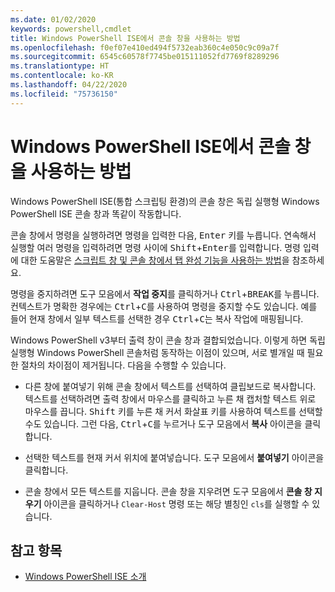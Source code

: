 ```yaml
---
ms.date: 01/02/2020
keywords: powershell,cmdlet
title: Windows PowerShell ISE에서 콘솔 창을 사용하는 방법
ms.openlocfilehash: f0ef07e410ed494f5732eab360c4e050c9c09a7f
ms.sourcegitcommit: 6545c60578f7745be015111052fd7769f8289296
ms.translationtype: HT
ms.contentlocale: ko-KR
ms.lasthandoff: 04/22/2020
ms.locfileid: "75736150"
---
```

# <a name="how-to-use-the-console-pane-in-the-windows-powershell-ise"></a>Windows PowerShell ISE에서 콘솔 창을 사용하는 방법

Windows PowerShell ISE(통합 스크립팅 환경)의 콘솔 창은 독립 실행형 Windows PowerShell ISE 콘솔 창과 똑같이 작동합니다.

콘솔 창에서 명령을 실행하려면 명령을 입력한 다음, <kbd>Enter</kbd> 키를 누릅니다. 연속해서 실행할 여러 명령을 입력하려면 명령 사이에 <kbd>Shift</kbd>+<kbd>Enter</kbd>를 입력합니다. 명령 입력에 대한 도움말은 [스크립트 창 및 콘솔 창에서 탭 완성 기능을 사용하는 방법](How-to-Use-Tab-Completion-in-the-Script-Pane-and-Console-Pane.md)을 참조하세요.

명령을 중지하려면 도구 모음에서 **작업 중지**를 클릭하거나 <kbd>Ctrl</kbd>+<kbd>BREAK</kbd>를 누릅니다. 컨텍스트가 명확한 경우에는 <kbd>Ctrl</kbd>+<kbd>C</kbd>를 사용하여 명령을 중지할 수도 있습니다. 예를 들어 현재 창에서 일부 텍스트를 선택한 경우 <kbd>Ctrl</kbd>+<kbd>C</kbd>는 복사 작업에 매핑됩니다.

Windows PowerShell v3부터 출력 창이 콘솔 창과 결합되었습니다. 이렇게 하면 독립 실행형 Windows PowerShell 콘솔처럼 동작하는 이점이 있으며, 서로 별개일 때 필요한 절차의 차이점이 제거됩니다. 다음을 수행할 수 있습니다.

- 다른 창에 붙여넣기 위해 콘솔 창에서 텍스트를 선택하여 클립보드로 복사합니다. 텍스트를 선택하려면 출력 창에서 마우스를 클릭하고 누른 채 캡처할 텍스트 위로 마우스를 끕니다. <kbd>Shift</kbd> 키를 누른 채 커서 화살표 키를 사용하여 텍스트를 선택할 수도 있습니다. 그런 다음, <kbd>Ctrl</kbd>+<kbd>C</kbd>를 누르거나 도구 모음에서 **복사** 아이콘을 클릭합니다.

- 선택한 텍스트를 현재 커서 위치에 붙여넣습니다. 도구 모음에서 **붙여넣기** 아이콘을 클릭합니다.

- 콘솔 창에서 모든 텍스트를 지웁니다. 콘솔 창을 지우려면 도구 모음에서 **콘솔 창 지우기** 아이콘을 클릭하거나 `Clear-Host` 명령 또는 해당 별칭인 `cls`를 실행할 수 있습니다.

## <a name="see-also"></a>참고 항목

- [Windows PowerShell ISE 소개](Introducing-the-Windows-PowerShell-ISE.md)
